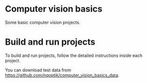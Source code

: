# Computer vision basics
Some basic computer vision projects.

# Build and run projects
To build and run projects, follow the detailed instructions inside each project.

You can download test data from https://github.com/nqoptik/computer_vision_basics_data.
